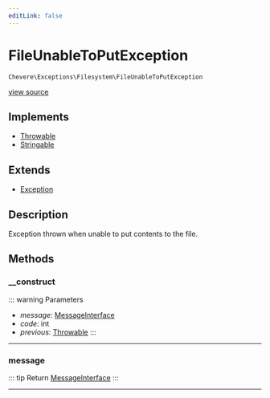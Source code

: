 ```yaml
---
editLink: false
---
```


# FileUnableToPutException

`Chevere\Exceptions\Filesystem\FileUnableToPutException`

[view source](https://github.com/chevere/chevere/blob/main/src/Chevere/Exceptions/Filesystem/FileUnableToPutException.php)

## Implements

- [Throwable](https://www.php.net/manual/class.throwable)
- [Stringable](https://www.php.net/manual/class.stringable)

## Extends

- [Exception](../Core/Exception.md)

## Description

Exception thrown when unable to put contents to the file.

## Methods

### __construct

::: warning Parameters
- *message*: [MessageInterface](../../Interfaces/Message/MessageInterface.md)
- *code*: int
- *previous*: [Throwable](https://www.php.net/manual/class.throwable)
:::

---

### message

::: tip Return
[MessageInterface](../../Interfaces/Message/MessageInterface.md)
:::

---
